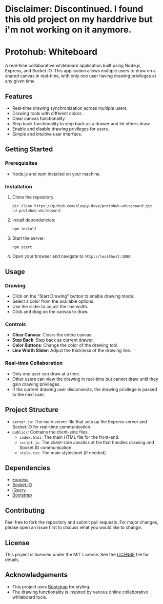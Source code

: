 # Disclaimer: Discontinued. I found this old project on my harddrive but i'm not working on it anymore. 

# Protohub: Whiteboard 

A real-time collaborative whiteboard application built using Node.js, Express, and Socket.IO. This application allows multiple users to draw on a shared canvas in real-time, with only one user having drawing privileges at any given time.

## Features

- Real-time drawing synchronization across multiple users.
- Drawing tools with different colors.
- Clear canvas functionality.
- Step back functionality to step back as a drawer and let others draw.
- Enable and disable drawing privileges for users.
- Simple and intuitive user interface.

## Getting Started

### Prerequisites

- Node.js and npm installed on your machine.

### Installation 

1. Clone the repository:

    ```sh
    git clone https://github.com/sleepy-dave/protohub-whiteboard.git
    cd protohub-whiteboard
    ```

2. Install dependencies:

    ```sh
    npm install
    ```

3. Start the server:

    ```sh
    npm start
    ```

4. Open your browser and navigate to `http://localhost:3000`.

## Usage

### Drawing

- Click on the "Start Drawing" button to enable drawing mode.
- Select a color from the available options.
- Use the slider to adjust the line width.
- Click and drag on the canvas to draw.

### Controls

- **Clear Canvas**: Clears the entire canvas.
- **Step Back**: Step back as current drawer.
- **Color Buttons**: Change the color of the drawing tool.
- **Line Width Slider**: Adjust the thickness of the drawing line.

### Real-time Collaboration

- Only one user can draw at a time.
- Other users can view the drawing in real-time but cannot draw until they gain drawing privileges.
- If the current drawing user disconnects, the drawing privilege is passed to the next user.

## Project Structure

- `server.js`: The main server file that sets up the Express server and Socket.IO for real-time communication.
- `public/`: Contains the client-side files.
  - `index.html`: The main HTML file for the front-end.
  - `script.js`: The client-side JavaScript file that handles drawing and Socket.IO communication.
  - `style.css`: The main stylesheet (if needed).

## Dependencies

- [Express](https://expressjs.com/)
- [Socket.IO](https://socket.io/)
- [jQuery](https://jquery.com/)
- [Bootstrap](https://getbootstrap.com/)

## Contributing

Feel free to fork the repository and submit pull requests. For major changes, please open an issue first to discuss what you would like to change.

## License

This project is licensed under the MIT License. See the [LICENSE](LICENSE) file for details.

## Acknowledgements

- This project uses [Bootstrap](https://getbootstrap.com/) for styling.
- The drawing functionality is inspired by various online collaborative whiteboard tools.
